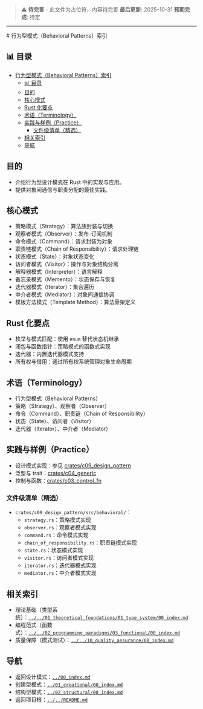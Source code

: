 > ⚠️ **待完善** - 此文件为占位符，内容待完善
> **最后更新**: 2025-10-31
> **预期完成**: 待定

---

﻿# 行为型模式（Behavioral Patterns）索引

## 📊 目录

- [行为型模式（Behavioral Patterns）索引](#行为型模式behavioral-patterns索引)
  - [📊 目录](#-目录)
  - [目的](#目的)
  - [核心模式](#核心模式)
  - [Rust 化要点](#rust-化要点)
  - [术语（Terminology）](#术语terminology)
  - [实践与样例（Practice）](#实践与样例practice)
    - [文件级清单（精选）](#文件级清单精选)
  - [相关索引](#相关索引)
  - [导航](#导航)

## 目的

- 介绍行为型设计模式在 Rust 中的实现与应用。
- 提供对象间通信与职责分配的最佳实践。

## 核心模式

- 策略模式（Strategy）：算法族封装与切换
- 观察者模式（Observer）：发布-订阅机制
- 命令模式（Command）：请求封装为对象
- 职责链模式（Chain of Responsibility）：请求处理链
- 状态模式（State）：对象状态变化
- 访问者模式（Visitor）：操作与对象结构分离
- 解释器模式（Interpreter）：语言解释
- 备忘录模式（Memento）：状态保存与恢复
- 迭代器模式（Iterator）：集合遍历
- 中介者模式（Mediator）：对象间通信协调
- 模板方法模式（Template Method）：算法骨架定义

## Rust 化要点

- 枚举与模式匹配：使用 `enum` 替代状态机继承
- 闭包与函数指针：策略模式的函数式实现
- 迭代器：内置迭代器模式支持
- 所有权与借用：通过所有权系统管理对象生命周期

## 术语（Terminology）

- 行为型模式（Behavioral Patterns）
- 策略（Strategy）、观察者（Observer）
- 命令（Command）、职责链（Chain of Responsibility）
- 状态（State）、访问者（Visitor）
- 迭代器（Iterator）、中介者（Mediator）

## 实践与样例（Practice）

- 设计模式实现：参见 [crates/c09_design_pattern](../../../crates/c09_design_pattern/)
- 泛型与 trait：[crates/c04_generic](../../../crates/c04_generic/)
- 控制与函数：[crates/c03_control_fn](../../../crates/c03_control_fn/)

### 文件级清单（精选）

- `crates/c09_design_pattern/src/behavioral/`：
  - `strategy.rs`：策略模式实现
  - `observer.rs`：观察者模式实现
  - `command.rs`：命令模式实现
  - `chain_of_responsibility.rs`：职责链模式实现
  - `state.rs`：状态模式实现
  - `visitor.rs`：访问者模式实现
  - `iterator.rs`：迭代器模式实现
  - `mediator.rs`：中介者模式实现

## 相关索引

- 理论基础（类型系统）：[`../../01_theoretical_foundations/01_type_system/00_index.md`](../../01_theoretical_foundations/01_type_system/00_index.md)
- 编程范式（函数式）：[`../../02_programming_paradigms/03_functional/00_index.md`](../../02_programming_paradigms/03_functional/00_index.md)
- 质量保障（模式测试）：[`../../10_quality_assurance/00_index.md`](../../10_quality_assurance/00_index.md)

## 导航

- 返回设计模式：[`../00_index.md`](../00_index.md)
- 创建型模式：[`../01_creational/00_index.md`](../01_creational/00_index.md)
- 结构型模式：[`../02_structural/00_index.md`](../02_structural/00_index.md)
- 返回项目根：[`../../README.md`](../../README.md)
